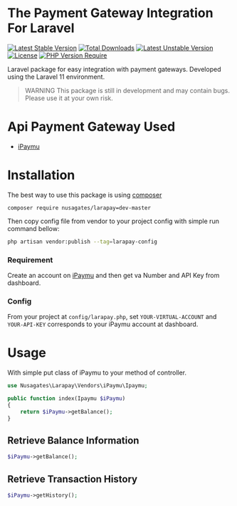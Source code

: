 # The Payment Gateway Integration For Laravel
[![Latest Stable Version](http://poser.pugx.org/nusagates/larapay/v)](https://packagist.org/packages/nusagates/larapay) [![Total Downloads](http://poser.pugx.org/nusagates/larapay/downloads)](https://packagist.org/packages/nusagates/larapay) [![Latest Unstable Version](http://poser.pugx.org/nusagates/larapay/v/unstable)](https://packagist.org/packages/nusagates/larapay) [![License](http://poser.pugx.org/nusagates/larapay/license)](https://packagist.org/packages/nusagates/larapay) [![PHP Version Require](http://poser.pugx.org/nusagates/larapay/require/php)](https://packagist.org/packages/nusagates/larapay)

Laravel package for easy integration with payment gateways. Developed using the Laravel 11 environment.

> WARNING
> This package is still in development and may contain bugs. Please use it at your own risk.

# Api Payment Gateway Used
- [iPaymu](https://my.ipaymu.com/register/ref/budairicontact)

# Installation
The best way to use this package is using [composer](https://getcomposer.org/)

```
composer require nusagates/larapay=dev-master
```
Then copy config file from vendor to your project config with simple run command bellow:
```bash
php artisan vendor:publish --tag=larapay-config
```

### Requirement
Create an account on [iPaymu](https://my.ipaymu.com/register/ref/budairicontact) and then get va Number and API Key from dashboard.
### Config
From your project at `config/larapay.php`, set `YOUR-VIRTUAL-ACCOUNT` and `YOUR-API-KEY` corresponds to your iPaymu account at dashboard.
# Usage
With simple put class of iPaymu to your method of controller.
```php
use Nusagates\Larapay\Vendors\iPaymu\Ipaymu;

public function index(Ipaymu $iPaymu)
{
    return $iPaymu->getBalance();
}

```
## Retrieve Balance Information
```php
$iPaymu->getBalance();
```
## Retrieve Transaction History
```php
$iPaymu->getHistory();
```

